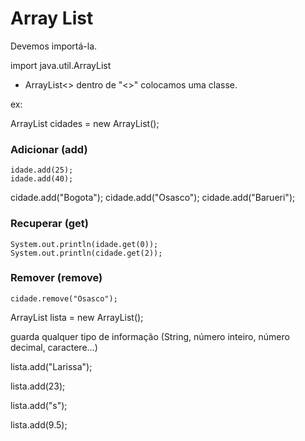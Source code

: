 # Array List

Devemos importá-la.

import java.util.ArrayList

* ArrayList<>
dentro de "<>" colocamos uma classe. 

ex: 

ArrayList<String> cidades = new ArrayList<String>();

### Adicionar (add)
	
	idade.add(25);
	idade.add(40);
	
  cidade.add("Bogota");
	cidade.add("Osasco");
	cidade.add("Barueri");
	
### Recuperar (get)
	
	System.out.println(idade.get(0));
	System.out.println(cidade.get(2));
	
 ### Remover (remove)
	
	cidade.remove("Osasco");
	
	
ArrayList<Object> lista = new ArrayList<Object>();
	
guarda qualquer tipo de informação (String, número inteiro, número decimal, caractere...)
	
lista.add("Larissa");
	
lista.add(23);
	
lista.add("s");
	
lista.add(9.5);
	
